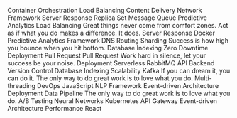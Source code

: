 Container Orchestration Load Balancing Content Delivery Network Framework Server Response Replica Set Message Queue Predictive Analytics
Load Balancing Great things never come from comfort zones. Act as if what you do makes a difference. It does. Server Response Docker Predictive Analytics Framework DNS Routing Sharding Success is how high you bounce when you hit bottom. Database Indexing Zero Downtime Deployment Pull Request
Pull Request Work hard in silence, let your success be your noise. Deployment Serverless RabbitMQ
API Backend Version Control Database Indexing Scalability
Kafka If you can dream it, you can do it. The only way to do great work is to love what you do. Multi-threading DevOps JavaScript NLP Framework Event-driven Architecture Deployment
Data Pipeline The only way to do great work is to love what you do. A/B Testing Neural Networks Kubernetes API Gateway Event-driven Architecture Performance React

